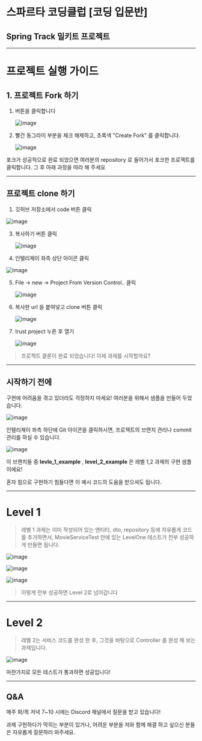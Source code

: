 # 스파르타 코딩클럽 [코딩 입문반]

## Spring Track 밀키트 프로젝트

---

# 프로젝트 실행 가이드

## 1. 프로젝트 Fork 하기

1. 버튼을 클릭합니다

   ![image](https://github.com/ca1af/spring-meal-kit/assets/117057567/17bca806-c478-45fd-8068-c2a9ecd28711)

2. 빨간 동그라미 부분을 체크 해제하고, 초록색 "Create Fork" 를 클릭합니다.

   ![image](https://github.com/ca1af/spring-meal-kit/assets/117057567/65b0fff4-28ad-43a7-801a-c0aee7f320b1)


포크가 성공적으로 완료 되었으면 여러분의 repository 로 들어가서 포크한 프로젝트를 클릭합니다. 그 후 아래 과정을 따라 해 주세요

---

## 프로젝트 clone 하기

1. 깃허브 저장소에서 code 버튼 클릭

![image](https://github.com/ca1af/spring-meal-kit/assets/117057567/ae261aca-7a74-4192-932a-5a1672816e44)

3. 복사하기 버튼 클릭


   ![image](https://github.com/ca1af/spring-meal-kit/assets/117057567/20b701ee-d7bf-4acd-96b6-fba9e56370d1)

4. 인텔리제이 좌측 상단 아이콘 클릭

![image](https://github.com/ca1af/spring-meal-kit/assets/117057567/80fe0b7a-37a9-4ee5-9c33-850eed0e496f)

5. File -> new -> Project From Version Control.. 클릭

   ![image](https://github.com/ca1af/spring-meal-kit/assets/117057567/54fe1b39-2e82-4811-95da-0e59c68892b3)

6. 복사한 url 을 붙여넣고 clone 버튼 클릭

   ![image](https://github.com/ca1af/spring-meal-kit/assets/117057567/69448850-4770-4d50-87da-1e5171c71d71)

7. trust project 누른 후 열기

   ![image](https://github.com/ca1af/spring-meal-kit/assets/117057567/c6d313a5-096c-4242-8ac4-f2f42a74539a)


> 프로젝트 클론이 완료 되었습니다! 이제 과제를 시작할까요?

---

## 시작하기 전에

구현에 어려움을 겪고 있더라도 걱정하지 마세요! 여러분을 위해서 샘플을 만들어 두었습니다.

![image](https://github.com/ca1af/spring-meal-kit/assets/117057567/85686cfb-6bb2-4026-9df6-42e4b70d105b)

인텔리제이 좌측 하단에 Git 아이콘을 클릭하시면, 프로젝트의 브랜치 관리나 commit 관리를 하실 수 있습니다.

   ![image](https://github.com/ca1af/spring-meal-kit/assets/117057567/e4c5c00d-2ba2-42e5-965f-faf37baccb34)

이 브랜치들 중 __levle_1_example__ , __level_2_example__ 은 레벨 1,2 과제의 구현 샘플이에요!

혼자 힘으로 구현하기 힘들다면 이 예시 코드의 도움을 받으셔도 됩니다.

---




# Level 1

> 레벨 1 과제는 이미 작성되어 있는 엔티티, dto, repository 등에 자유롭게 코드를 추가하면서, MovieServiceTest 안에 있는 LevelOne 테스트가 전부 성공하게 만들면 됩니다.


![image](https://github.com/ca1af/spring-meal-kit/assets/117057567/61ecd1be-3ce4-4352-a257-63e6161c8613)

![image](https://github.com/ca1af/spring-meal-kit/assets/117057567/1bddc292-375f-4756-9fbe-19a3d14b4d30)


![image](https://github.com/ca1af/spring-meal-kit/assets/117057567/7b636e24-d378-45df-bce4-1a75431320ad)
> 이렇게 전부 성공하면 Level 2로 넘어갑니다

---

# Level 2

> 레벨 2는 서비스 코드를 완성 한 후, 그것을 바탕으로 Controller 를 완성 해 보는 과제입니다.


   ![image](https://github.com/ca1af/spring-meal-kit/assets/117057567/e524741d-b10b-4ac5-a1ce-fd31493f9404)


마찬가지로 모든 테스트가 통과하면 성공입니다!

---


## Q&A

매주 화/목 저녁 7~10 시에는 Discord 채널에서 질문을 받고 있습니다!

과제 구현하다가 막히는 부분이 있거나, 어려운 부분을 저와 함께 해결 하고 싶으신 분들은 자유롭게 질문하러 와주세요.

